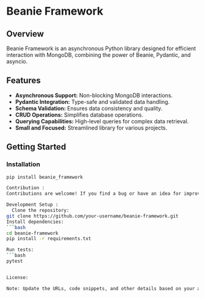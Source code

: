# Beanie Framework

## Overview

Beanie Framework is an asynchronous Python library designed for efficient interaction with MongoDB, combining the power of Beanie, Pydantic, and asyncio.

## Features

- **Asynchronous Support:** Non-blocking MongoDB interactions.
- **Pydantic Integration:** Type-safe and validated data handling.
- **Schema Validation:** Ensures data consistency and quality.
- **CRUD Operations:** Simplifies database operations.
- **Querying Capabilities:** High-level queries for complex data retrieval.
- **Small and Focused:** Streamlined library for various projects.

## Getting Started


### Installation

```bash
pip install beanie_framework

Contribution :
Contributions are welcome! If you find a bug or have an idea for improvement, feel free to open an issue or submit a pull request.

Development Setup : 
  Clone the repository:
git clone https://github.com/your-username/beanie-framework.git
Install dependencies:
```bash
cd beanie-framework
pip install -r requirements.txt

Run tests:
```bash
pytest


License:

Note: Update the URLs, code snippets, and other details based on your actual project structure and content.
